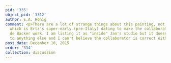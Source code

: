```yaml
---
pid: '335'
object_pid: '3312'
author: E.A. Honig
comment: <p>There are a lot of strange things about this painting, not the least of
  which is Ertz's super-early (pre-Italy) dating to make the collaboration with Jacob
  de Backer work. I am listing it as "inside" Jan's studio but it doesn't relate well
  to anything else and I can't believe the collaborator is correct either.</p>
post_date: December 10, 2015
order: '334'
collection: discussion
---
```


